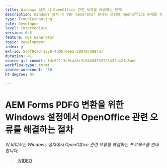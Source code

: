 ```yaml
---
title: Windows 설치 시 OpenOffice 관련 오류를 해결하는 단계
description: Windows 설치 시 PDF Generator 문제와 관련된 OpenOffice 문제를 해결합니다.
type: Troubleshooting
role: Developer
level: Intermediate
version: 6.5
feature: PDF Generator
topic: Development
index: y
exl-id: 5c4f9c93-1328-4d06-beb5-500787d987d7
duration: 41
source-git-commit: f4c621f3a9caa8c2c64b8323312343fe421a5aee
workflow-type: tm+mt
source-wordcount: '50'
ht-degree: 0%

---
```


# AEM Forms PDFG 변환을 위한 Windows 설정에서 OpenOffice 관련 오류를 해결하는 절차

*이 비디오는 Windows 설치에서 OpenOffice 관련 오류를 해결하는 프로세스를 안내합니다.*

>[!VIDEO](https://video.tv.adobe.com/v/335481?quality=12&learn=on)
